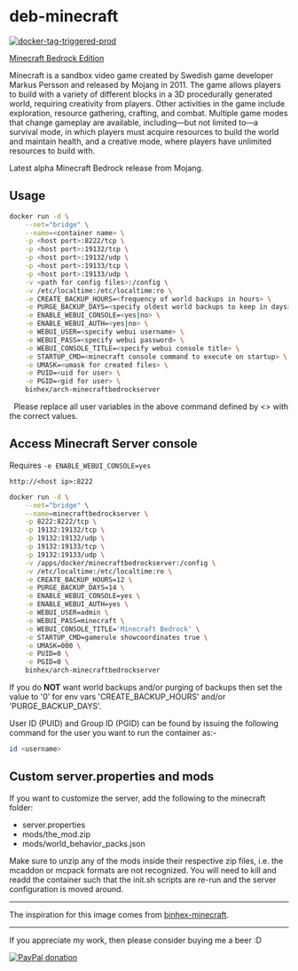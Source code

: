 # deb-minecraft

[![docker-tag-triggered-prod](https://github.com/tekmanic/deb-minecraft/actions/workflows/docker-tag-triggered-prod.yaml/badge.svg)](https://github.com/tekmanic/deb-minecraft/actions/workflows/docker-tag-triggered-prod.yaml)

[Minecraft Bedrock Edition](https://www.minecraft.net/en-us/download/server/bedrock)

Minecraft is a sandbox video game created by Swedish game developer Markus Persson and released by Mojang in 2011. The game allows players to build with a variety of different blocks in a 3D procedurally generated world, requiring creativity from players. Other activities in the game include exploration, resource gathering, crafting, and combat. Multiple game modes that change gameplay are available, including—but not limited to—a survival mode, in which players must acquire resources to build the world and maintain health, and a creative mode, where players have unlimited resources to build with.

Latest alpha Minecraft Bedrock release from Mojang.

## Usage

```bash
docker run -d \
    --net="bridge" \
    --name=<container name> \
    -p <host port>:8222/tcp \
    -p <host port>:19132/tcp \
    -p <host port>:19132/udp \
    -p <host port>:19133/tcp \
    -p <host port>:19133/udp \
    -v <path for config files>:/config \
    -v /etc/localtime:/etc/localtime:ro \
    -e CREATE_BACKUP_HOURS=<frequency of world backups in hours> \
    -e PURGE_BACKUP_DAYS=<specify oldest world backups to keep in days> \
    -e ENABLE_WEBUI_CONSOLE=<yes|no> \
    -e ENABLE_WEBUI_AUTH=<yes|no> \
    -e WEBUI_USER=<specify webui username> \
    -e WEBUI_PASS=<specify webui password> \
    -e WEBUI_CONSOLE_TITLE=<specify webui console title> \
    -e STARTUP_CMD=<minecraft console command to execute on startup> \
    -e UMASK=<umask for created files> \
    -e PUID=<uid for user> \
    -e PGID=<gid for user> \
    binhex/arch-minecraftbedrockserver
```

&nbsp;
Please replace all user variables in the above command defined by <> with the correct values.

## Access Minecraft Server console

Requires `-e ENABLE_WEBUI_CONSOLE=yes`

`http://<host ip>:8222`

```bash
docker run -d \
    --net="bridge" \
    --name=minecraftbedrockserver \
    -p 8222:8222/tcp \
    -p 19132:19132/tcp \
    -p 19132:19132/udp \
    -p 19132:19133/tcp \
    -p 19132:19133/udp \
    -v /apps/docker/minecraftbedrockserver:/config \
    -v /etc/localtime:/etc/localtime:ro \
    -e CREATE_BACKUP_HOURS=12 \
    -e PURGE_BACKUP_DAYS=14 \
    -e ENABLE_WEBUI_CONSOLE=yes \
    -e ENABLE_WEBUI_AUTH=yes \
    -e WEBUI_USER=admin \
    -e WEBUI_PASS=minecraft \
    -e WEBUI_CONSOLE_TITLE='Minecraft Bedrock' \
    -e STARTUP_CMD=gamerule showcoordinates true \
    -e UMASK=000 \
    -e PUID=0 \
    -e PGID=0 \
    binhex/arch-minecraftbedrockserver
```

If you do **NOT** want world backups and/or purging of backups then set the value to '0' for env vars 'CREATE_BACKUP_HOURS' and/or 'PURGE_BACKUP_DAYS'.

User ID (PUID) and Group ID (PGID) can be found by issuing the following command for the user you want to run the container as:-

```bash
id <username>
```

## Custom server.properties and mods

If you want to customize the server, add the following to the minecraft folder:

- server.properties
- mods/the_mod.zip
- mods/world_behavior_packs.json

Make sure to unzip any of the mods inside their respective zip files, i.e. the mcaddon or mcpack formats are not recognized.  You will need to kill and readd the container such that the init.sh scripts are re-run and the server configuration is moved around.

---

The inspiration for this image comes from [binhex-minecraft](https://github.com/binhex/arch-minecraftbedrockserver).

---

If you appreciate my work, then please consider buying me a beer :D

[![PayPal donation](https://www.paypal.com/en_US/i/btn/btn_donate_SM.gif)](https://www.paypal.com/donate?hosted_button_id=KKQ4LNMEDVUPN)
